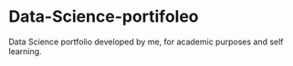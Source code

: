 # Data-Science-portifoleo
Data Science portfolio developed by me, for academic purposes and self learning.

